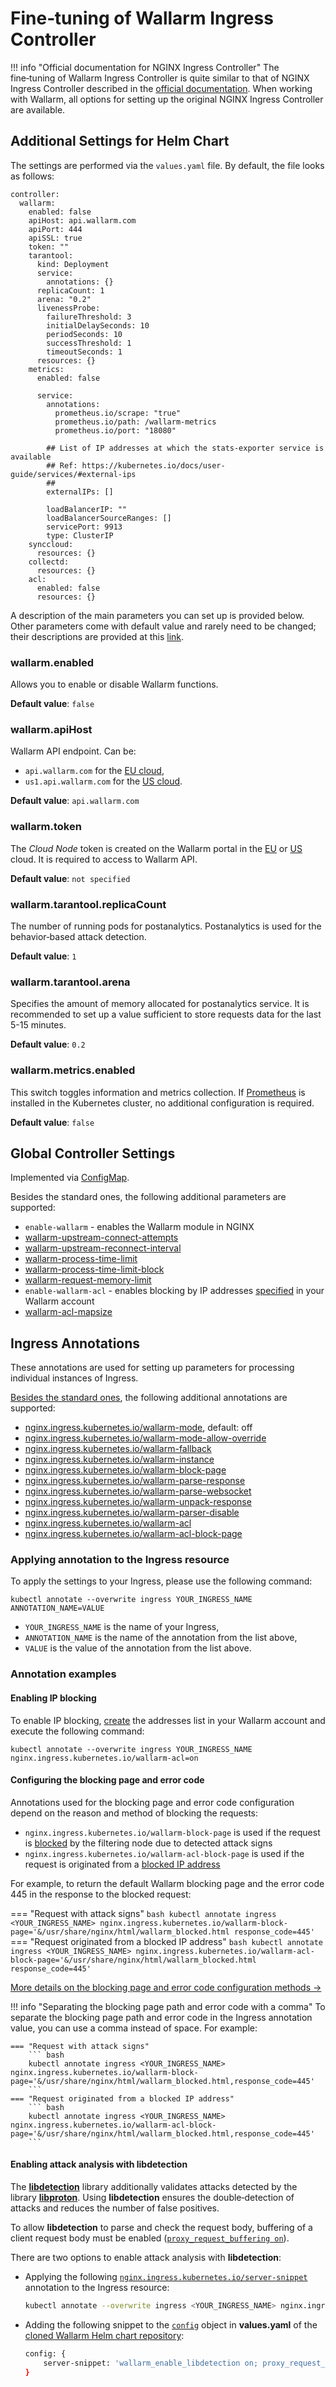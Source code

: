 [link-helm-chart-details]:  https://github.com/wallarm/ingress-chart#configuration

# Fine‑tuning of Wallarm Ingress Controller

!!! info "Official documentation for NGINX Ingress Controller"
    The fine‑tuning of Wallarm Ingress Controller is quite similar to that of NGINX Ingress Controller described in the [official documentation](https://kubernetes.github.io/ingress-nginx/user-guide/nginx-configuration/). When working with Wallarm, all options for setting up the original NGINX Ingress Controller are available.

## Additional Settings for Helm Chart

The settings are performed via the `values.yaml` file. By default, the file looks as follows:

```
controller:
  wallarm:
    enabled: false
    apiHost: api.wallarm.com
    apiPort: 444
    apiSSL: true
    token: ""
    tarantool:
      kind: Deployment
      service:
        annotations: {}
      replicaCount: 1
      arena: "0.2"
      livenessProbe:
        failureThreshold: 3
        initialDelaySeconds: 10
        periodSeconds: 10
        successThreshold: 1
        timeoutSeconds: 1
      resources: {}
    metrics:
      enabled: false

      service:
        annotations:
          prometheus.io/scrape: "true"
          prometheus.io/path: /wallarm-metrics
          prometheus.io/port: "18080"

        ## List of IP addresses at which the stats-exporter service is available
        ## Ref: https://kubernetes.io/docs/user-guide/services/#external-ips
        ##
        externalIPs: []

        loadBalancerIP: ""
        loadBalancerSourceRanges: []
        servicePort: 9913
        type: ClusterIP
    synccloud:
      resources: {}
    collectd:
      resources: {}
    acl:
      enabled: false
      resources: {}
```

A description of the main parameters you can set up is provided below. Other parameters come with default value and rarely need to be changed; their descriptions are provided at this [link][link-helm-chart-details].

### wallarm.enabled

Allows you to enable or disable Wallarm functions.

**Default value**: `false`

### wallarm.apiHost

Wallarm API endpoint. Can be:
* `api.wallarm.com` for the [EU cloud](../about-wallarm-waf/overview.md#eu-cloud),
* `us1.api.wallarm.com` for the [US cloud](../about-wallarm-waf/overview.md#us-cloud).

**Default value**: `api.wallarm.com`

### wallarm.token

The *Cloud Node* token is created on the Wallarm portal in the [EU](https://my.wallarm.com/nodes) or [US](https://us1.my.wallarm.com/nodes) cloud. It is required to access to Wallarm API.

**Default value**: `not specified`

### wallarm.tarantool.replicaCount

The number of running pods for postanalytics. Postanalytics is used for the behavior‑based attack detection.

**Default value**: `1`

### wallarm.tarantool.arena

Specifies the amount of memory allocated for postanalytics service. It is recommended to set up a value sufficient to store requests data for the last 5-15 minutes.

**Default value**: `0.2`

### wallarm.metrics.enabled

This switch toggles information and metrics collection. If [Prometheus](https://github.com/helm/charts/tree/master/stable/prometheus) is installed in the Kubernetes cluster, no additional configuration is required.

**Default value**: `false`

## Global Controller Settings 

Implemented via [ConfigMap](https://kubernetes.github.io/ingress-nginx/user-guide/nginx-configuration/configmap/).

Besides the standard ones, the following additional parameters are supported:

* `enable-wallarm` - enables the Wallarm module in NGINX
* [wallarm-upstream-connect-attempts](configure-parameters-en.md#wallarm_tarantool_upstream)
* [wallarm-upstream-reconnect-interval](configure-parameters-en.md#wallarm_tarantool_upstream)
* [wallarm-process-time-limit](configure-parameters-en.md#wallarm_process_time_limit)
* [wallarm-process-time-limit-block](configure-parameters-en.md#wallarm_process_time_limit_block)
* [wallarm-request-memory-limit](configure-parameters-en.md#wallarm_request_memory_limit)
* `enable-wallarm-acl` - enables blocking by IP addresses [specified](../user-guides/blacklist.md) in your Wallarm account
* [wallarm-acl-mapsize](configure-parameters-en.md#wallarm_acl_mapsize)

## Ingress Annotations

These annotations are used for setting up parameters for processing individual instances of Ingress.

[Besides the standard ones](https://kubernetes.github.io/ingress-nginx/user-guide/nginx-configuration/annotations/), the following additional annotations are supported:

* [nginx.ingress.kubernetes.io/wallarm-mode](configure-parameters-en.md#wallarm_mode), default: off
* [nginx.ingress.kubernetes.io/wallarm-mode-allow-override](configure-parameters-en.md#wallarm_mode_allow_override)
* [nginx.ingress.kubernetes.io/wallarm-fallback](configure-parameters-en.md#wallarm_fallback)
* [nginx.ingress.kubernetes.io/wallarm-instance](configure-parameters-en.md#wallarm_instance)
* [nginx.ingress.kubernetes.io/wallarm-block-page](configure-parameters-en.md#wallarm_block_page)
* [nginx.ingress.kubernetes.io/wallarm-parse-response](configure-parameters-en.md#wallarm_parse_response)
* [nginx.ingress.kubernetes.io/wallarm-parse-websocket](configure-parameters-en.md#wallarm_parse_websocket)
* [nginx.ingress.kubernetes.io/wallarm-unpack-response](configure-parameters-en.md#wallarm_unpack_response)
* [nginx.ingress.kubernetes.io/wallarm-parser-disable](configure-parameters-en.md#wallarm_parser_disable)
* [nginx.ingress.kubernetes.io/wallarm-acl](configure-parameters-en.md#wallarm_acl)
* [nginx.ingress.kubernetes.io/wallarm-acl-block-page](configure-parameters-en.md#wallarm_acl_block_page)

### Applying annotation to the Ingress resource

To apply the settings to your Ingress, please use the following command:

```
kubectl annotate --overwrite ingress YOUR_INGRESS_NAME ANNOTATION_NAME=VALUE
```

* `YOUR_INGRESS_NAME` is the name of your Ingress,
* `ANNOTATION_NAME` is the name of the annotation from the list above,
* `VALUE` is the value of the annotation from the list above.

### Annotation examples

#### Enabling IP blocking

To enable IP blocking, [create](../user-guides/blacklist.md) the addresses list in your Wallarm account and execute the following command:

```
kubectl annotate --overwrite ingress YOUR_INGRESS_NAME nginx.ingress.kubernetes.io/wallarm-acl=on
```

#### Configuring the blocking page and error code

Annotations used for the blocking page and error code configuration depend on the reason and method of blocking the requests:

* `nginx.ingress.kubernetes.io/wallarm-block-page` is used if the request is [blocked](configure-wallarm-mode.md) by the filtering node due to detected attack signs
* `nginx.ingress.kubernetes.io/wallarm-acl-block-page` is used if the request is originated from a [blocked IP address](configure-ip-blocking-en.md)

For example, to return the default Wallarm blocking page and the error code 445 in the response to the blocked request:

=== "Request with attack signs"
    ``` bash
    kubectl annotate ingress <YOUR_INGRESS_NAME> nginx.ingress.kubernetes.io/wallarm-block-page='&/usr/share/nginx/html/wallarm_blocked.html response_code=445'
    ```
=== "Request originated from a blocked IP address"
    ``` bash
    kubectl annotate ingress <YOUR_INGRESS_NAME> nginx.ingress.kubernetes.io/wallarm-acl-block-page='&/usr/share/nginx/html/wallarm_blocked.html response_code=445'
    ```

[More details on the blocking page and error code configuration methods →](configuration-guides/configure-block-page-and-code.md)

!!! info "Separating the blocking page path and error code with a comma"
    To separate the blocking page path and error code in the Ingress annotation value, you can use a comma instead of space. For example:

    === "Request with attack signs"
        ``` bash
        kubectl annotate ingress <YOUR_INGRESS_NAME> nginx.ingress.kubernetes.io/wallarm-block-page='&/usr/share/nginx/html/wallarm_blocked.html,response_code=445'
        ```
    === "Request originated from a blocked IP address"
        ``` bash
        kubectl annotate ingress <YOUR_INGRESS_NAME> nginx.ingress.kubernetes.io/wallarm-acl-block-page='&/usr/share/nginx/html/wallarm_blocked.html,response_code=445'
        ```

#### Enabling attack analysis with libdetection

The [**libdetection**](../about-wallarm-waf/protecting-against-attacks.md#library-libdetection) library additionally validates attacks detected by the library [**libproton**](../about-wallarm-waf/protecting-against-attacks.md#library-libproton). Using **libdetection** ensures the double‑detection of attacks and reduces the number of false positives.

To allow **libdetection** to parse and check the request body, buffering of a client request body must be enabled ([`proxy_request_buffering on`](https://nginx.org/en/docs/http/ngx_http_proxy_module.html#proxy_request_buffering)).

There are two options to enable attack analysis with **libdetection**:

* Applying the following [`nginx.ingress.kubernetes.io/server-snippet`](https://kubernetes.github.io/ingress-nginx/user-guide/nginx-configuration/annotations/#server-snippet) annotation to the Ingress resource:

    ```bash
    kubectl annotate --overwrite ingress <YOUR_INGRESS_NAME> nginx.ingress.kubernetes.io/server-snippet="wallarm_enable_libdetection on; proxy_request_buffering on;"
    ```
* Adding the following snippet to the [`config`](https://github.com/wallarm/ingress-chart/blob/master/wallarm-ingress/values.yaml#L20) object in **values.yaml** of the [cloned Wallarm Helm chart repository](installation-kubernetes-en.md#step-1-installing-the-wallarm-ingress-controller):

    ```bash
    config: {
        server-snippet: 'wallarm_enable_libdetection on; proxy_request_buffering on;'
    }
    ```